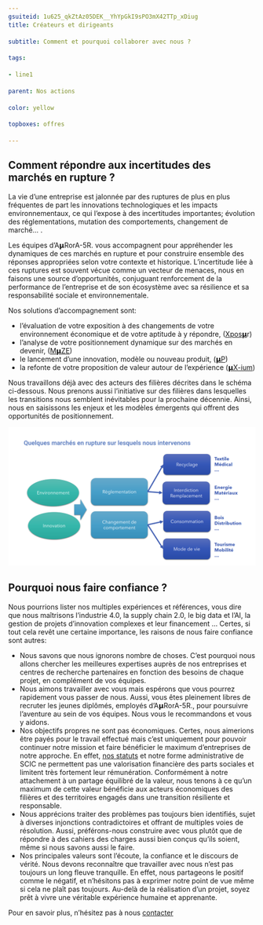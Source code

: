 ```yaml
---
gsuiteid: 1u625_qkZtAz05DEK__YhYpGkI9sPO3mX42TTp_xDiug
title: Créateurs et dirigeants

subtitle: Comment et pourquoi collaborer avec nous ?

tags:

- line1

parent: Nos actions

color: yellow

topboxes: offres

--- 
```


Comment répondre aux incertitudes des marchés en rupture ?
----------------------------------------------------------

La vie d’une entreprise est jalonnée par des ruptures de plus en plus fréquentes de part les innovations technologiques et les impacts environnementaux, ce qui l’expose à des incertitudes importantes; évolution des réglementations, mutation des comportements, changement de marché… .

Les équipes d’A𝝻RorA-5R. vous accompagnent pour appréhender les dynamiques de ces marchés en rupture et pour construire ensemble des réponses appropriées selon votre contexte et historique. L’incertitude liée à ces ruptures est souvent vécue comme un vecteur de menaces, nous en faisons une source d’opportunités, conjuguant renforcement de la performance de l’entreprise et de son écosystème avec sa résilience et sa responsabilité sociale et environnementale.

Nos solutions d’accompagnement sont:


* l’évaluation de votre exposition à des changements de votre environnement économique et de votre aptitude à y répondre, ([Xpos𝝻](https://www.google.com/url?q=https://aurora-5r.fr/offres/Xposr/&sa=D&source=editors&ust=1620647503417000&usg=AOvVaw1OS0ITPJSnj969-Esz9nd3)r)
* l’analyse de votre positionnement dynamique sur des marchés en devenir, ([M𝝻ZE](https://www.google.com/url?q=https://aurora-5r.fr/offres/Mze/&sa=D&source=editors&ust=1620647503417000&usg=AOvVaw3DLJuqropp2cAC7BBKO5rN))
* le lancement d’une innovation, modèle ou nouveau produit, ([𝝻](https://www.google.com/url?q=https://aurora-5r.fr/offres/P/&sa=D&source=editors&ust=1620647503418000&usg=AOvVaw1P_swyzqq6gOPXddIDzU-w)[P](https://www.google.com/url?q=https://aurora-5r.fr/offres/P/&sa=D&source=editors&ust=1620647503418000&usg=AOvVaw1P_swyzqq6gOPXddIDzU-w))
* la refonte de votre proposition de valeur autour de l’expérience ([𝝻X-ium](https://www.google.com/url?q=https://aurora-5r.fr/offres/Xium/&sa=D&source=editors&ust=1620647503419000&usg=AOvVaw3gA4ixB9nDr7VsGQdJ-2CM))

Nous travaillons déjà avec des acteurs des filières décrites dans le schéma ci-dessous. Nous prenons aussi l’initiative sur des filières dans lesquelles les transitions nous semblent inévitables pour la prochaine décennie. Ainsi, nous en saisissons les enjeux et les modèles émergents qui offrent des opportunités de positionnement.

![](images/image1.png)

Pourquoi nous faire confiance ?
-------------------------------

Nous pourrions lister nos multiples expériences et références, vous dire que nous maîtrisons l’industrie 4.0, la supply chain 2.0, le big data et l’AI, la gestion de projets d’innovation complexes et leur financement … Certes, si tout cela revêt une certaine importance, les raisons de nous faire confiance sont autres:


* Nous savons que nous ignorons nombre de choses. C’est pourquoi nous allons chercher les meilleures expertises auprès de nos entreprises et centres de recherche partenaires en fonction des besoins de chaque projet, en complément de vos équipes.
* Nous aimons travailler avec vous mais espérons que vous pourrez rapidement vous passer de nous. Aussi, vous êtes pleinement libres de recruter les jeunes diplômés, employés d’A𝝻RorA-5R., pour poursuivre l’aventure au sein de vos équipes. Nous vous le recommandons et vous y aidons.
* Nos objectifs propres ne sont pas économiques. Certes, nous aimerions être payés pour le travail effectué mais c’est uniquement pour pouvoir continuer notre mission et faire bénéficier le maximum d’entreprises de notre approche. En effet, [nos statuts](https://www.google.com/url?q=https://drive.google.com/file/d/17FEBHRKYNJvYjrOQzsJoRbZ8iE95zt6h/view?usp%3Dsharing&sa=D&source=editors&ust=1620647503422000&usg=AOvVaw2XMmsyZSmE6TV3QdzhqL7p) et notre forme administrative de SCIC ne permettent pas une valorisation financière des parts sociales et limitent très fortement leur rémunération. Conformément à notre attachement à un partage équilibré de la valeur, nous tenons à ce qu’un maximum de cette valeur bénéficie aux acteurs économiques des filières et des territoires engagés dans une transition résiliente et responsable.
* Nous apprécions traiter des problèmes pas toujours bien identifiés, sujet à diverses injonctions contradictoires et offrant de multiples voies de résolution. Aussi, préférons-nous construire avec vous plutôt que de répondre à des cahiers des charges aussi bien conçus qu’ils soient, même si nous savons aussi le faire.
* Nos principales valeurs sont l’écoute, la confiance et le discours de vérité. Nous devons reconnaître que travailler avec nous n’est pas toujours un long fleuve tranquille. En effet, nous partageons le positif comme le négatif, et n’hésitons pas à exprimer notre point de vue même si cela ne plaît pas toujours. Au-delà de la réalisation d’un projet, soyez prêt à vivre une véritable expérience humaine et apprenante. 

Pour en savoir plus, n’hésitez pas à nous [contacter](https://aurora-5r.fr/pages/Contact)

